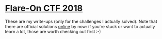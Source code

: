# [Flare-On CTF 2018](http://flare-on.com)

These are my write-ups (only for the challenges I actually solved). Note that there are official solutions [online](http://flare-on.com) by now: if you're stuck or want to actually learn a lot, those are worth checking out first :-)
